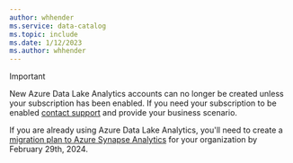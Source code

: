 ```yaml
---
author: whhender
ms.service: data-catalog
ms.topic: include
ms.date: 1/12/2023
ms.author: whhender
---
```


> [!IMPORTANT]
> New Azure Data Lake Analytics accounts can no longer be created unless your subscription has been enabled.
> If you need your subscription to be enabled [contact support](https://portal.azure.com/?#blade/Microsoft_Azure_Support/HelpAndSupportBlade) and provide your business scenario.
> 
> If you are already using Azure Data Lake Analytics, you'll need to create a [migration plan to Azure Synapse Analytics](../migrate-azure-data-lake-analytics-to-synapse.md) for your organization by February 29th, 2024.

